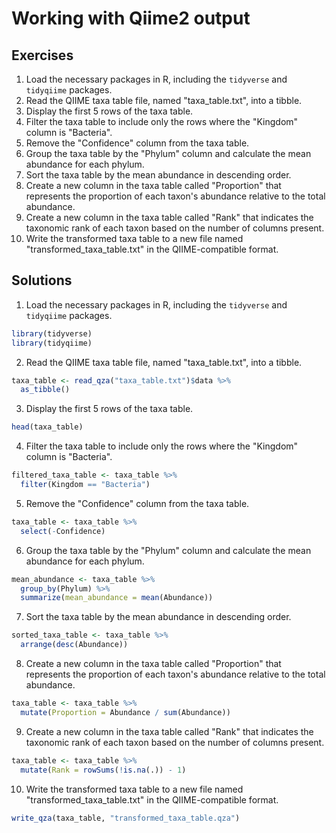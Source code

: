 # Working with Qiime2 output

## Exercises
1. Load the necessary packages in R, including the `tidyverse` and `tidyqiime` packages.
2. Read the QIIME taxa table file, named "taxa_table.txt", into a tibble.
3. Display the first 5 rows of the taxa table.
4. Filter the taxa table to include only the rows where the "Kingdom" column is "Bacteria".
5. Remove the "Confidence" column from the taxa table.
6. Group the taxa table by the "Phylum" column and calculate the mean abundance for each phylum.
7. Sort the taxa table by the mean abundance in descending order.
8. Create a new column in the taxa table called "Proportion" that represents the proportion of each taxon's abundance relative to the total abundance.
9. Create a new column in the taxa table called "Rank" that indicates the taxonomic rank of each taxon based on the number of columns present.
10. Write the transformed taxa table to a new file named "transformed_taxa_table.txt" in the QIIME-compatible format.


## Solutions
1. Load the necessary packages in R, including the `tidyverse` and `tidyqiime` packages.
```R
library(tidyverse)
library(tidyqiime)
```

2. Read the QIIME taxa table file, named "taxa_table.txt", into a tibble.
```R
taxa_table <- read_qza("taxa_table.txt")$data %>%
  as_tibble()
```

3. Display the first 5 rows of the taxa table.
```R
head(taxa_table)
```

4. Filter the taxa table to include only the rows where the "Kingdom" column is "Bacteria".
```R
filtered_taxa_table <- taxa_table %>%
  filter(Kingdom == "Bacteria")
```

5. Remove the "Confidence" column from the taxa table.
```R
taxa_table <- taxa_table %>%
  select(-Confidence)
```

6. Group the taxa table by the "Phylum" column and calculate the mean abundance for each phylum.
```R
mean_abundance <- taxa_table %>%
  group_by(Phylum) %>%
  summarize(mean_abundance = mean(Abundance))
```

7. Sort the taxa table by the mean abundance in descending order.
```R
sorted_taxa_table <- taxa_table %>%
  arrange(desc(Abundance))
```

8. Create a new column in the taxa table called "Proportion" that represents the proportion of each taxon's abundance relative to the total abundance.
```R
taxa_table <- taxa_table %>%
  mutate(Proportion = Abundance / sum(Abundance))
```

9. Create a new column in the taxa table called "Rank" that indicates the taxonomic rank of each taxon based on the number of columns present.
```R
taxa_table <- taxa_table %>%
  mutate(Rank = rowSums(!is.na(.)) - 1)
```

10. Write the transformed taxa table to a new file named "transformed_taxa_table.txt" in the QIIME-compatible format.
```R
write_qza(taxa_table, "transformed_taxa_table.qza")
```
